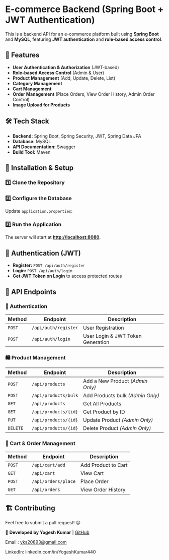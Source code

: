 # E-commerce Backend (Spring Boot + JWT Authentication)

This is a backend API for an e-commerce platform built using **Spring Boot** and **MySQL**, featuring **JWT authentication** and **role-based access control**.

## 🚀 Features

- **User Authentication & Authorization** (JWT-based)
- **Role-based Access Control** (Admin & User)
- **Product Management** (Add, Update, Delete, List)
- **Category Management**
- **Cart Management**
- **Order Management** (Place Orders, View Order History, Admin Order Control)
- **Image Upload for Products**

## 🛠️ Tech Stack

- **Backend:** Spring Boot, Spring Security, JWT, Spring Data JPA
- **Database:** MySQL
- **API Documentation:** Swagger
- **Build Tool:** Maven

## 📌 Installation & Setup

### 1️⃣ Clone the Repository

### 2️⃣ Configure the Database

Update `application.properties`:

### 3️⃣ Run the Application

The server will start at **[http://localhost:8080](http://localhost:8080)**.

## 🔐 Authentication (JWT)

- **Register:** `POST /api/auth/register`
- **Login:** `POST /api/auth/login`
- **Get JWT Token on Login** to access protected routes

## 📌 API Endpoints

### **🔑 Authentication**

| Method | Endpoint             | Description                       |
| ------ | -------------------- | --------------------------------- |
| `POST` | `/api/auth/register` | User Registration                 |
| `POST` | `/api/auth/login`    | User Login & JWT Token Generation |

### **🛍️ Product Management**

| Method   | Endpoint             | Description                      |
| -------- | -------------------- | -------------------------------- |
| `POST`   | `/api/products`      | Add a New Product *(Admin Only)* |
| `POST`   | `/api/products/bulk` | Add Products bulk *(Admin Only)* |
| `GET`    | `/api/products`      | Get All Products                 |
| `GET`    | `/api/products/{id}` | Get Product by ID                |
| `PUT`    | `/api/products/{id}` | Update Product *(Admin Only)*    |
| `DELETE` | `/api/products/{id}` | Delete Product *(Admin Only)*    |

### **🛒 Cart & Order Management**

| Method | Endpoint            | Description         |
| ------ | ------------------- | ------------------- |
| `POST` | `/api/cart/add`     | Add Product to Cart |
| `GET`  | `/api/cart`         | View Cart           |
| `POST` | `/api/orders/place` | Place Order         |
| `GET`  | `/api/orders`       | View Order History  |


## 🏗️ Contributing

Feel free to submit a pull request! 😊


🚀 **Developed by Yogesh Kumar** | [GitHub](https://github.com/Yogeshkumar440)

Email : [yks20893@gmail.com](mailto\:yks20893@gmail.com)

LinkedIn: linkedin.com/in/YogeshKumar440
